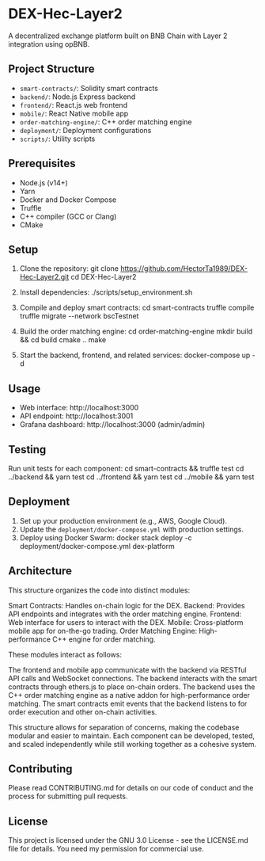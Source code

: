 # DEX-Hec-Layer2
A decentralized exchange platform built on BNB Chain with Layer 2 integration using opBNB.

## Project Structure

- `smart-contracts/`: Solidity smart contracts
- `backend/`: Node.js Express backend
- `frontend/`: React.js web frontend
- `mobile/`: React Native mobile app
- `order-matching-engine/`: C++ order matching engine
- `deployment/`: Deployment configurations
- `scripts/`: Utility scripts

## Prerequisites

- Node.js (v14+)
- Yarn
- Docker and Docker Compose
- Truffle
- C++ compiler (GCC or Clang)
- CMake

## Setup

1. Clone the repository:
git clone https://github.com/HectorTa1989/DEX-Hec-Layer2.git
cd DEX-Hec-Layer2

2. Install dependencies:
./scripts/setup_environment.sh

3. Compile and deploy smart contracts:
cd smart-contracts
truffle compile
truffle migrate --network bscTestnet

4. Build the order matching engine:
cd order-matching-engine
mkdir build && cd build
cmake ..
make

5. Start the backend, frontend, and related services:
docker-compose up -d

## Usage

- Web interface: http://localhost:3000
- API endpoint: http://localhost:3001
- Grafana dashboard: http://localhost:3000 (admin/admin)

## Testing

Run unit tests for each component:
cd smart-contracts && truffle test
cd ../backend && yarn test
cd ../frontend && yarn test
cd ../mobile && yarn test

## Deployment

1. Set up your production environment (e.g., AWS, Google Cloud).
2. Update the `deployment/docker-compose.yml` with production settings.
3. Deploy using Docker Swarm:
docker stack deploy -c deployment/docker-compose.yml dex-platform

## Architecture

This structure organizes the code into distinct modules:

Smart Contracts: Handles on-chain logic for the DEX.
Backend: Provides API endpoints and integrates with the order matching engine.
Frontend: Web interface for users to interact with the DEX.
Mobile: Cross-platform mobile app for on-the-go trading.
Order Matching Engine: High-performance C++ engine for order matching.

These modules interact as follows:

The frontend and mobile app communicate with the backend via RESTful API calls and WebSocket connections.
The backend interacts with the smart contracts through ethers.js to place on-chain orders.
The backend uses the C++ order matching engine as a native addon for high-performance order matching.
The smart contracts emit events that the backend listens to for order execution and other on-chain activities.

This structure allows for separation of concerns, making the codebase modular and easier to maintain. Each component can be developed, tested, and scaled independently while still working together as a cohesive system.

## Contributing

Please read CONTRIBUTING.md for details on our code of conduct and the process for submitting pull requests.

## License

This project is licensed under the GNU 3.0 License - see the LICENSE.md file for details. You need my permission for commercial use.
